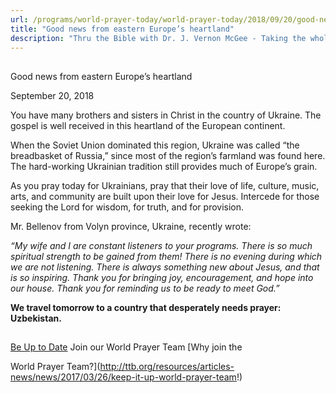 ```yaml
---
url: /programs/world-prayer-today/world-prayer-today/2018/09/20/good-news-from-eastern-europe-s-heartland
title: "Good news from eastern Europe’s heartland"
description: "Thru the Bible with Dr. J. Vernon McGee - Taking the whole Word to the whole world"
---
```







## 
 Good news from eastern Europe’s heartland


September 20, 2018




You have many brothers and sisters in Christ in the country of Ukraine. The gospel is well received in this heartland of the European continent. 


When the Soviet Union dominated this region, Ukraine was called “the breadbasket of Russia,” since most of the region’s farmland was found here. The hard-working Ukrainian tradition still provides much of Europe’s grain. 


As you pray today for Ukrainians, pray that their love of life, culture, music, arts, and community are built upon their love for Jesus. Intercede for those seeking the Lord for wisdom, for truth, and for provision. 


Mr. Bellenov from Volyn province, Ukraine, recently wrote: 


*“My wife and I are constant listeners to your programs. There is so much spiritual strength to be gained from them! There is no evening during which we are not listening. There is always something new about Jesus, and that is so inspiring. Thank you for bringing joy, encouragement, and hope into our house. Thank you for reminding us to be ready to meet God.”*


**We travel tomorrow to a country that desperately needs prayer: Uzbekistan.**







## 




[Be Up to Date](http://feeds.feedburner.com/WorldPrayerToday "World Prayer Today RSS Feed")
Join our World Prayer Team
[Why join the  

World Prayer Team?](http://ttb.org/resources/articles-news/news/2017/03/26/keep-it-up-world-prayer-team!)




